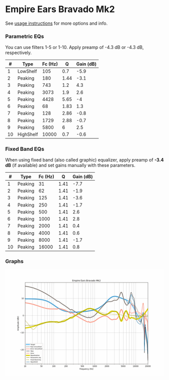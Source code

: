 # Empire Ears Bravado Mk2
See [usage instructions](https://github.com/jaakkopasanen/AutoEq#usage) for more options and info.

### Parametric EQs
You can use filters 1-5 or 1-10. Apply preamp of -4.3 dB or -4.3 dB, respectively.

|   # | Type      |   Fc (Hz) |    Q |   Gain (dB) |
|-----|-----------|-----------|------|-------------|
|   1 | LowShelf  |       105 | 0.7  |        -5.9 |
|   2 | Peaking   |       180 | 1.44 |        -3.1 |
|   3 | Peaking   |       743 | 1.2  |         4.3 |
|   4 | Peaking   |      3073 | 1.9  |         2.6 |
|   5 | Peaking   |      4428 | 5.65 |        -4   |
|   6 | Peaking   |        68 | 1.83 |         1.3 |
|   7 | Peaking   |       128 | 2.86 |        -0.8 |
|   8 | Peaking   |      1729 | 2.88 |        -0.7 |
|   9 | Peaking   |      5800 | 6    |         2.5 |
|  10 | HighShelf |     10000 | 0.7  |        -0.6 |

### Fixed Band EQs
When using fixed band (also called graphic) equalizer, apply preamp of **-3.4 dB** (if available) and set gains manually with these parameters.

|   # | Type    |   Fc (Hz) |    Q |   Gain (dB) |
|-----|---------|-----------|------|-------------|
|   1 | Peaking |        31 | 1.41 |        -7.7 |
|   2 | Peaking |        62 | 1.41 |        -1.9 |
|   3 | Peaking |       125 | 1.41 |        -3.6 |
|   4 | Peaking |       250 | 1.41 |        -1.7 |
|   5 | Peaking |       500 | 1.41 |         2.6 |
|   6 | Peaking |      1000 | 1.41 |         2.8 |
|   7 | Peaking |      2000 | 1.41 |         0.4 |
|   8 | Peaking |      4000 | 1.41 |         0.6 |
|   9 | Peaking |      8000 | 1.41 |        -1.7 |
|  10 | Peaking |     16000 | 1.41 |         0.8 |

### Graphs
![](./Empire%20Ears%20Bravado%20Mk2.png)
